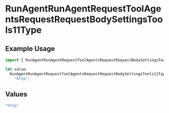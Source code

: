 # RunAgentRunAgentRequestToolAgentsRequestRequestBodySettingsTools11Type

## Example Usage

```typescript
import { RunAgentRunAgentRequestToolAgentsRequestRequestBodySettingsTools11Type } from "@orq-ai/node/models/operations";

let value:
  RunAgentRunAgentRequestToolAgentsRequestRequestBodySettingsTools11Type =
    "http";
```

## Values

```typescript
"http"
```